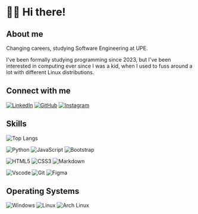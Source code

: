 # 🙋‍♂️ Hi there!

## About me

Changing careers, studying Software Engineering at UPE.

I've been formally studying programming since 2023, but I've been interested in computing ever since I was a kid, when I used to fuss around a lot with different Linux distributions.

## Connect with me
[![LinkedIn](https://img.shields.io/badge/LinkedIn-0077B5?style=for-the-badge&logo=linkedin&logoColor=white)](https://www.linkedin.com/in/guilarre/)
[![GitHub](https://img.shields.io/badge/GitHub-100000?style=for-the-badge&logo=github&logoColor=white)](https://github.com/guilarre/)
[![Instagram](https://img.shields.io/badge/-Instagram-%23E4405F?style=for-the-badge&logo=instagram&logoColor=white)](https://www.instagram.com/guilarre/)

## Skills

![Top Langs](https://github-readme-stats-git-masterrstaa-rickstaa.vercel.app/api/top-langs/?username=guilarre&layout=compact&bg_color=000&border_color=30A3DC&title_color=E94D5F&text_color=FFF)

![Python](https://img.shields.io/badge/python-3670A0?style=for-the-badge&logo=python&logoColor=ffdd54)
![JavaScript](https://img.shields.io/badge/JavaScript-F7DF1E?style=for-the-badge&logo=javascript&logoColor=black)
![Bootstrap](https://img.shields.io/badge/Bootstrap-563D7C?style=for-the-badge&logo=bootstrap&logoColor=white)

![HTML5](https://img.shields.io/badge/HTML5-E34F26?style=for-the-badge&logo=html5&logoColor=white)
![CSS3](https://img.shields.io/badge/CSS3-1572B6?style=for-the-badge&logo=css3&logoColor=white)
![Markdown](https://img.shields.io/badge/Markdown-000?style=for-the-badge&logo=markdown)

![Vscode](https://img.shields.io/badge/Vscode-007ACC?style=for-the-badge&logo=visual-studio-code&logoColor=white)
![Git](https://img.shields.io/badge/GIT-E44C30?style=for-the-badge&logo=git&logoColor=white)
![Figma](https://img.shields.io/badge/Figma-696969?style=for-the-badge&logo=figma&logoColor=figma)

## Operating Systems
![Windows](https://img.shields.io/badge/Windows-000?style=for-the-badge&logo=windows&logoColor=2CA5E0)
![Linux](https://img.shields.io/badge/Linux-000?style=for-the-badge&logo=linux&logoColor=FCC624)
![Arch Linux](https://img.shields.io/badge/Arch%20Linux-000?logo=arch-linux&logoColor=FCC624&style=for-the-badge)
